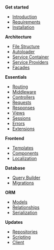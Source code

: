 
**Get started**
- [Introduction](index.md)
- [Requirements](requirements.md)
- [Installation](installation.md)

**Architecture**
- [File Structure](architecture/files.md)
- [Autoloader](architecture/autoloader.md)
- [Service Container](architecture/container.md)
- [Service Providers](architecture/providers.md)
- [Facades](architecture/facades.md)

**Essentials**
- [Routing](essentials/routing.md)
- [Middleware](essentials/middleware.md)
- [Controllers](essentials/controllers.md)
- [Requests](essentials/requests.md)
- [Responses](essentials/responses.md)
- [Views](essentials/views.md)
- [Sessions](essentials/sessions.md)
- [Errors](essentials/errors.md)
- [Extensions](essentials/extensions.md)

**Frontend**
- [Templates](frontend/templates.md)
- [Components](frontend/components.md)
- [Localization](frontend/localization.md)

**Database**
- [Query Builder](database/query_builder.md)
- [Migrations](database/migrations.md)

**ORM**
- [Models](orm/models.md)
- [Relationships](orm/relationships.md)
- [Serialization](orm/serialization.md)

**Updates**
- [Repositories](updates/repositories.md)
- [Scripting](updates/scripting.md)
- [Client](updates/client.md)
